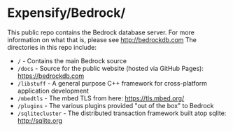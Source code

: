 # Expensify/Bedrock/
This public repo contains the Bedrock database server.  For more information on what that is, please see http://bedrockdb.com  The directories in this repo include:

* `/` - Contains the main Bedrock source
* `/docs` - Source for the public website (hosted via GitHub Pages): https://bedrockdb.com
* `/libstuff` - A general purpose C++ framework for cross-platform application development
* `/mbedtls` - The mbed TLS from here: https://tls.mbed.org/
* `/plugins` - The various plugins provided "out of the box" to Bedrock
* `/sqlitecluster` - The distributed transaction framework built atop sqlite: http://sqlite.org
